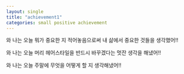 ```yaml
---
layout: single
title: "achievement1"
categories: small positive achievement
---
```


와 나는 오늘 뭐가 중요한 지 적어놓음으로써 내 삶에서 중요한 것들을 생각했어!!


와 나는 오늘 머리 헤어스타일을 반드시 바꾸겠다는 멋잔 생각을 해냈어!!


와 나는 오늘 주말에 무엇을 어떻게 할 지 생각해냈어!!
